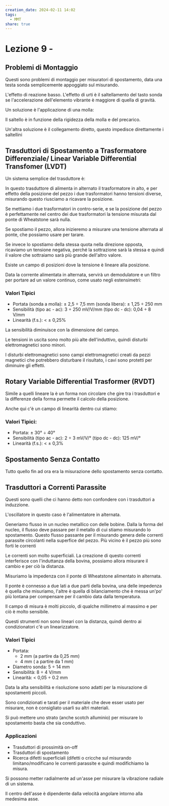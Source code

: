 ```yaml
---
creation_date: 2024-02-11 14:02
tags:
  - MMT
share: true
---
```

# Lezione 9 - 

## Problemi di Montaggio

Questi sono problemi di montaggio per misuratori di spostamento, data una testa sonda semplicemente appoggiato sul misurando.

<!Diagramma sonda semplicemente appoggiata>

L'effetto di reazione basso. L'effetto di urti è il saltellamento del tasto sonda se l'accelerazione dell'elemento vibrante è maggiore di quella di gravità.

Un soluzione è l'applicazione di una molla:
<!Diagramma con molla>

Il saltello è in funzione della rigidezza della molla e del precarico.

Un'altra soluzione è il collegamento diretto, questo impedisce direttamente i saltellini

<!Diagramma collegamento diretto>

## Trasduttori di Spostamento a Trasformatore Differenziale/ Linear Variable Differential Transfomer (LVDT)

Un sistema semplice del trasduttore è:

<!Diagramma LVDT semplice>

In questo trasduttore di alimenta in alternato il trasformatore in alto, e per effetto della posizione del pezzo i due trasformatori hanno tensioni diverse, misurando questo riusciamo a ricavare la posizione.

Se mettiamo i due trasformatori in contro-serie, e se la posizione del pezzo è perfettamente nel centro dei due trasformatori la tensione misurata dal ponte di Wheatstone sarà nulla.
<!Diagramma pg.46>

Se spostiamo il pezzo, allora inizieremo a misurare una tensione alternata al ponte, che possiamo usare per tarare.

<!Diagramma tensione positiva>

Se invece lo spostiamo della stessa quota nella direzione opposta, ricaviamo un tensione negativa, perché la sottrazione sarà la stessa e quindi il valore che sottraiamo sarà più grande dell'altro valore.

Esiste un campo di posizioni dove la tensione è lineare alla posizione.

Data la corrente alimentata in alternata, servirà un demodulatore e un filtro per portare ad un valore continuo, come usato negli estensimetri:

<!Diagramma demodulatore e filtro>

### Valori Tipici

-  Portata (sonda a molla): ± 2,5 ÷ 7,5 mm (sonda libera): ± 1,25 ÷ 250 mm
-  Sensibilità (tipo ac - ac): 3 ÷ 250 mV/V/mm (tipo dc - dc): 0,04 ÷ 8 V/mm
-  Linearità (f.s.): < ± 0,25%

La sensibilità diminuisce con la dimensione del campo.

Le tensioni in uscita sono molto più alte dell'induttivo, quindi disturbi elettromagnetici sono minori.

I disturbi elettromagnetici sono campi elettromagnetici creati da pezzi magnetici che potrebbero disturbare il risultato, i cavi sono protetti per diminuire gli effetti.

## Rotary Variable Differential Trasformer (RVDT)

Simile a quelli lineare la è un forma non circolare che gire tra i trasduttori e la differenze della forma permette il calcolo della posizione.

<!Diagrammi RVDT>
Anche qui c'è un campo di linearità dentro cui stiamo:

<!Diagramma linea con campo di linearità>

### Valori Tipici:

- Portata: ± 30° ÷ 40°
- Sensibilità (tipo ac - ac): 2 ÷ 3 mV/V/° (tipo dc - dc): 125 mV/°
- Linearità (f.s.): < ± 0,3%

## Spostamento Senza Contatto

Tutto quello fin ad ora era la misurazione dello spostamento senza contatto.

## Trasduttori a Correnti Parassite

Questi sono quelli che ci hanno detto non confondere con i trasduttori a induzzione.

<!Diagramma trasduttore a correnti parassite>

L'oscillatore in questo caso è l'alimentatore in alternata.

Generiamo flusso in un nucleo metallico con delle bobine. Dalla la forma del nucleo, il flusso deve passare per il metallo di cui stiamo misurando lo spostamento. Questo flusso passante per il misurando genera delle correnti parassite circolanti nella superfice del pezzo. Più vicino è il pezzo più sono forti le correnti

Le correnti son molto superficiali. La creazione di questo correnti interferisce con l'induttanza della bovina, possiamo allora misurare il cambio e per ciò la distanza.

<!Diagramma circuito completo>

Misuriamo la impedenza con il ponte di Wheatstone alimentato in alternata.

<!Diagramma pg.8>

Il ponte è connesso a due lati a due parti della bovina, una delle impedenza è quella che misuriamo, l'altre è quella di bilanciamento che è messa un'po' più lontana per compensare per il cambio data dalla temperatura.

Il campo di misura è molti piccolo, di qualche millimetro al massimo e per ciò è molto sensibile.

Questi strumenti non sono lineari con la distanza, quindi dentro ai condizionatori c'è un linearizzatore.

### Valori Tipici

- Portata: 
	- 2 mm (a partire da 0,25 mm) 
	- 4 mm ( a partire da 1 mm)
- Diametro sonda: 5 ÷ 14 mm
- Sensibilità: 8 ÷ 4 V/mm
- Linearità: < 0,05 ÷ 0.2 mm

Data la alta sensibilità e risoluzione sono adatti per la misurazione di spostamenti piccoli.

Sono condizionati e tarati per il materiale che deve esser usato per misurare, non è consigliato usarli su altri materiali.

Si può mettere uno strato (anche scotch alluminio) per misurare lo spostamento basta che sia conduttivo.

### Applicazioni

- Trasduttori di prossimità on-off
- Trasduttori di spostamento
- Ricerca difetti superficiali (difetti o cricche sul misurando limitano/modificano le correnti parassite e quindi modifichiamo la misura.

Si possono metter radialmente ad un'asse per misurare la vibrazione radiale di un sistema.

<!Diagramma misurazione radiale>

Il centro dell'asse è dipendente dalla velocità angolare intorno alla medesima asse.

